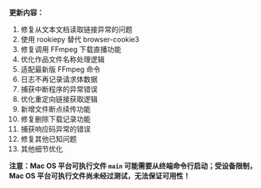 **更新内容：**

1. 修复从文本文档读取链接异常的问题
2. 使用 rookiepy 替代 browser-cookie3
3. 修复调用 FFmpeg 下载直播功能
4. 优化作品文件名称处理逻辑
5. 适配最新版 FFmpeg 命令
6. 日志不再记录请求体数据
7. 捕获中断程序的异常错误
8. 优化重定向链接获取逻辑
9. 新增文件断点续传功能
10. 修复删除下载记录功能
11. 捕获响应码异常的错误
12. 修复其他已知问题
13. 其他细节优化

<p><strong>注意：Mac OS 平台可执行文件 <code>main</code> 可能需要从终端命令行启动；受设备限制，Mac OS 平台可执行文件尚未经过测试，无法保证可用性！</strong></p>
